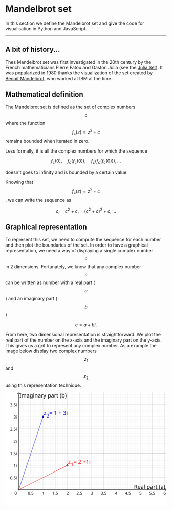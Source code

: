 # Mandelbrot set
In this section we define the Mandelbrot set and give the code for visualisation in Python and JavaScript.

---

## A bit of history...
Thes Mandelbrot set was first investigated in the 20th century by the French mathematicians Pierre Fatou and Gaston Julia (see the [Julia Set](julia_set.md)). It was popularized in 1980 thanks the visualization of the set created by [Benoit Mandelbrot](https://en.wikipedia.org/wiki/Benoit_Mandelbrot), who worked at IBM at the time.


## Mathematical definition
The Mandelbrot set is defined as the set of complex numbers $$c$$ where the function $$f_c(z) = z^2 +c$$ remains bounded when iterated in zero.

Less formally, it is all the complex numbers for which the sequence

$$ f_c(0),\quad f_c(f_c(0)),\quad f_c(f_c(f_c(0))), \ldots $$

doesn't goes to infinity and is bounded by a certain value.

Knowing that $$f_c(z) = z^2 + c$$, we can write the sequence as

$$ c,\quad c^2 + c,\quad (c^2+c)^2 + c, \ldots $$


## Graphical representation
To represent this set, we need to compute the sequence for each number and then plot the boundaries of the set.
In order to have a graphical representation, we need a way of displaying a single complex number $$c$$ in 2 dimensions.
Fortunately, we know that any complex number $$c$$ can be written as number with a real part ($$a$$) and an imaginary part ($$b$$)

$$ c = a + bi \text{.}$$

From here, two dimensional representation is straightforward. We plot the real part of the number on the x-axis and the imaginary part on the y-axis. This gives us a grif to represent any complex number. As a example the image below display two complex numbers $$z_1$$ and $$z_2$$ using this representation technique.

![Complex representation in two dimensions](Complex.svg)







